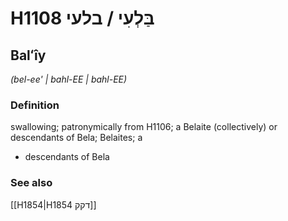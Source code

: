 # H1108 בַּלְעִי / בלעי

## Balʻîy

_(bel-ee' | bahl-EE | bahl-EE)_

### Definition

swallowing; patronymically from H1106; a Belaite (collectively) or descendants of Bela; Belaites; a

- descendants of Bela

### See also

[[H1854|H1854 דקק]]
